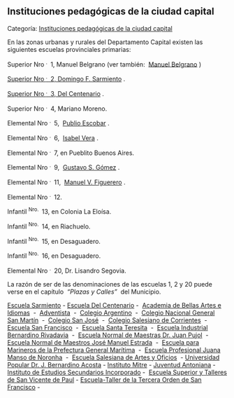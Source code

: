 ## Instituciones pedagógicas de la ciudad capital

Categoría: [Instituciones pedagógicas de la ciudad capital](http://descubrircorrientes.com.ar/2012/index.php/2081-geografia/9-geografia-politica/departamento-capital/division-politica-de-capital-municipios/municipio-corrientes/la-ciudad-en-la-historia-regional/la-ciudad-de-corrientes-que-hernan-f-gomez-conocio/instituciones-pedagogicas-de-la-ciudad-capital)

En las zonas urbanas y rurales del Departamento Capital existen las siguientes escuelas provinciales primarias:

Superior Nro <sup><span><span>. </span></span></sup>  1, Manuel Belgrano (ver también:  [Manuel Belgrano](http://descubrircorrientes.com.ar/2012/index.php/2081-geografia/9-geografia-politica/departamento-capital/division-politica-de-capital-municipios/municipio-corrientes/la-ciudad-en-la-historia-regional/la-ciudad-de-corrientes-que-hernan-f-gomez-conocio/index.php?option=com_content&view=article&id=428:belgrano-manuel&catid=853:belgrano-manuel&Itemid=519) )

[Superior Nro <sup><span><span>. </span></span></sup>  2, Domingo F. Sarmiento](http://descubrircorrientes.com.ar/2012/index.php/2081-geografia/9-geografia-politica/departamento-capital/division-politica-de-capital-municipios/municipio-corrientes/la-ciudad-en-la-historia-regional/la-ciudad-de-corrientes-que-hernan-f-gomez-conocio/index.php?option=com_content&view=article&id=1494:escuela-sarmiento&catid=2121:escuela-sarmiento&Itemid=500) .

[Superior Nro <sup><span><span>. </span></span></sup>  3, Del Centenario](http://descubrircorrientes.com.ar/2012/index.php/2081-geografia/9-geografia-politica/departamento-capital/division-politica-de-capital-municipios/municipio-corrientes/la-ciudad-en-la-historia-regional/la-ciudad-de-corrientes-que-hernan-f-gomez-conocio/index.php?option=com_content&view=article&id=1495:escuela-del-centenario&catid=2122:escuela-del-centenario&Itemid=500) .

Superior Nro <sup><span><span>. </span></span></sup>  4, Mariano Moreno.

Elemental Nro <sup><span><span>. </span></span></sup>  5,  [Publio Escobar](http://descubrircorrientes.com.ar/2012/index.php/2081-geografia/9-geografia-politica/departamento-capital/division-politica-de-capital-municipios/municipio-corrientes/la-ciudad-en-la-historia-regional/la-ciudad-de-corrientes-que-hernan-f-gomez-conocio/index.php?option=com_content&view=article&id=1496:escobar-publio-c&catid=2123:escobar-publio-c&Itemid=519) .

Elemental Nro <sup><span><span>. </span></span></sup>  6,  [Isabel Vera](http://descubrircorrientes.com.ar/2012/index.php/2081-geografia/9-geografia-politica/departamento-capital/division-politica-de-capital-municipios/municipio-corrientes/la-ciudad-en-la-historia-regional/la-ciudad-de-corrientes-que-hernan-f-gomez-conocio/index.php?option=com_content&view=article&id=1497:vera-isabel-e&catid=2124:vera-isabel-e&Itemid=519) .

Elemental Nro <sup><span><span>. </span></span></sup>  7, en Pueblito Buenos Aires.

Elemental Nro <sup><span><span>. </span></span></sup>  9,  [Gustavo S. Gómez](http://descubrircorrientes.com.ar/2012/index.php/2081-geografia/9-geografia-politica/departamento-capital/division-politica-de-capital-municipios/municipio-corrientes/la-ciudad-en-la-historia-regional/la-ciudad-de-corrientes-que-hernan-f-gomez-conocio/index.php?option=com_content&view=article&id=1498:gomez-gustavo-s&catid=2125:gomez-gustavo-s&Itemid=519) .

Elemental Nro <sup><span><span>. </span></span></sup>  11,  [Manuel V. Figuerero](http://descubrircorrientes.com.ar/2012/index.php/2081-geografia/9-geografia-politica/departamento-capital/division-politica-de-capital-municipios/municipio-corrientes/la-ciudad-en-la-historia-regional/la-ciudad-de-corrientes-que-hernan-f-gomez-conocio/index.php?option=com_content&view=article&id=1499:figuerero-manuel-vicente&catid=2126:figuerero-manuel-vicente&Itemid=519) .

Elemental Nro <sup><span><span>. </span></span></sup>  12.

Infantil <sup><span><span>Nro. </span></span></sup>  13, en Colonia La Eloísa.

Infantil <sup><span><span>Nro. </span></span></sup>  14, en Riachuelo.

Infantil <sup><span><span>Nro. </span></span></sup>  15, en Desaguadero.

Infantil <sup><span><span>Nro. </span></span></sup>  16, en Desaguadero.

Elemental Nro <sup><span><span>. </span></span></sup>  20, Dr. Lisandro Segovia.

La razón de ser de las denominaciones de las escuelas 1, 2 y 20 puede verse en el capítulo  _“Plazas y Calles”_  del Municipio.

[Escuela Sarmiento](http://descubrircorrientes.com.ar/2012/index.php/2081-geografia/9-geografia-politica/departamento-capital/division-politica-de-capital-municipios/municipio-corrientes/la-ciudad-en-la-historia-regional/la-ciudad-de-corrientes-que-hernan-f-gomez-conocio/index.php?option=com_content&view=category&id=2121&Itemid=520) - [Escuela Del Centenario](http://descubrircorrientes.com.ar/2012/index.php/2081-geografia/9-geografia-politica/departamento-capital/division-politica-de-capital-municipios/municipio-corrientes/la-ciudad-en-la-historia-regional/la-ciudad-de-corrientes-que-hernan-f-gomez-conocio/index.php?option=com_content&view=category&id=2122&Itemid=520) -  [Academia de Bellas Artes e Idiomas](http://descubrircorrientes.com.ar/2012/index.php/2081-geografia/9-geografia-politica/departamento-capital/division-politica-de-capital-municipios/municipio-corrientes/la-ciudad-en-la-historia-regional/la-ciudad-de-corrientes-que-hernan-f-gomez-conocio/index.php?option=com_content&view=category&id=2082&Itemid=520)  -  [Adventista](http://descubrircorrientes.com.ar/2012/index.php/2081-geografia/9-geografia-politica/departamento-capital/division-politica-de-capital-municipios/municipio-corrientes/la-ciudad-en-la-historia-regional/la-ciudad-de-corrientes-que-hernan-f-gomez-conocio/index.php?option=com_content&view=category&id=2083&Itemid=520)  -  [Colegio Argentino](http://descubrircorrientes.com.ar/2012/index.php/2081-geografia/9-geografia-politica/departamento-capital/division-politica-de-capital-municipios/municipio-corrientes/la-ciudad-en-la-historia-regional/la-ciudad-de-corrientes-que-hernan-f-gomez-conocio/index.php?option=com_content&view=category&id=2104&Itemid=520)  -  [Colegio Nacional General San Martín](http://descubrircorrientes.com.ar/2012/index.php/2081-geografia/9-geografia-politica/departamento-capital/division-politica-de-capital-municipios/municipio-corrientes/la-ciudad-en-la-historia-regional/la-ciudad-de-corrientes-que-hernan-f-gomez-conocio/index.php?option=com_content&view=category&id=2105&Itemid=520)  -  [Colegio San José](http://descubrircorrientes.com.ar/2012/index.php/2081-geografia/9-geografia-politica/departamento-capital/division-politica-de-capital-municipios/municipio-corrientes/la-ciudad-en-la-historia-regional/la-ciudad-de-corrientes-que-hernan-f-gomez-conocio/index.php?option=com_content&view=category&id=2106&Itemid=520)  -  [Colegio Salesiano de Corrientes](http://descubrircorrientes.com.ar/2012/index.php/2081-geografia/9-geografia-politica/departamento-capital/division-politica-de-capital-municipios/municipio-corrientes/la-ciudad-en-la-historia-regional/la-ciudad-de-corrientes-que-hernan-f-gomez-conocio/index.php?option=com_content&view=category&id=2108&Itemid=520)  -  [Escuela San Francisco](http://descubrircorrientes.com.ar/2012/index.php/2081-geografia/9-geografia-politica/departamento-capital/division-politica-de-capital-municipios/municipio-corrientes/la-ciudad-en-la-historia-regional/la-ciudad-de-corrientes-que-hernan-f-gomez-conocio/index.php?option=com_content&view=category&id=2109&Itemid=520)  -  [Escuela Santa Teresita](http://descubrircorrientes.com.ar/2012/index.php/2081-geografia/9-geografia-politica/departamento-capital/division-politica-de-capital-municipios/municipio-corrientes/la-ciudad-en-la-historia-regional/la-ciudad-de-corrientes-que-hernan-f-gomez-conocio/index.php?option=com_content&view=category&id=2111&Itemid=520)  -  [Escuela Industrial Bernardino Rivadavia](http://descubrircorrientes.com.ar/2012/index.php/2081-geografia/9-geografia-politica/departamento-capital/division-politica-de-capital-municipios/municipio-corrientes/la-ciudad-en-la-historia-regional/la-ciudad-de-corrientes-que-hernan-f-gomez-conocio/index.php?option=com_content&view=category&id=2112&Itemid=520)  -  [Escuela Normal de Maestras Dr. Juan Pujol](http://descubrircorrientes.com.ar/2012/index.php/2081-geografia/9-geografia-politica/departamento-capital/division-politica-de-capital-municipios/municipio-corrientes/la-ciudad-en-la-historia-regional/la-ciudad-de-corrientes-que-hernan-f-gomez-conocio/index.php?option=com_content&view=category&id=2113&Itemid=520)  -  [Escuela Normal de Maestros José Manuel Estrada](http://descubrircorrientes.com.ar/2012/index.php/2081-geografia/9-geografia-politica/departamento-capital/division-politica-de-capital-municipios/municipio-corrientes/la-ciudad-en-la-historia-regional/la-ciudad-de-corrientes-que-hernan-f-gomez-conocio/index.php?option=com_content&view=category&id=2114&Itemid=520)  -  [Escuela para Marineros de la Prefectura General Marítima](http://descubrircorrientes.com.ar/2012/index.php/2081-geografia/9-geografia-politica/departamento-capital/division-politica-de-capital-municipios/municipio-corrientes/la-ciudad-en-la-historia-regional/la-ciudad-de-corrientes-que-hernan-f-gomez-conocio/index.php?option=com_content&view=category&id=2115&Itemid=520)  -  [Escuela Profesional Juana Manso de Noronha](http://descubrircorrientes.com.ar/2012/index.php/2081-geografia/9-geografia-politica/departamento-capital/division-politica-de-capital-municipios/municipio-corrientes/la-ciudad-en-la-historia-regional/la-ciudad-de-corrientes-que-hernan-f-gomez-conocio/index.php?option=com_content&view=category&id=2116&Itemid=520)  -  [Escuela Salesiana de Artes y Oficios](http://descubrircorrientes.com.ar/2012/index.php/2081-geografia/9-geografia-politica/departamento-capital/division-politica-de-capital-municipios/municipio-corrientes/la-ciudad-en-la-historia-regional/la-ciudad-de-corrientes-que-hernan-f-gomez-conocio/index.php?option=com_content&view=category&id=2118&Itemid=520)  - [Universidad Popular Dr. J. Bernardino Acosta](http://descubrircorrientes.com.ar/2012/index.php/2081-geografia/9-geografia-politica/departamento-capital/division-politica-de-capital-municipios/municipio-corrientes/la-ciudad-en-la-historia-regional/la-ciudad-de-corrientes-que-hernan-f-gomez-conocio/index.php?option=com_content&view=category&id=2166&Itemid=520) - [Instituto Mitre](http://descubrircorrientes.com.ar/2012/index.php/2081-geografia/9-geografia-politica/departamento-capital/division-politica-de-capital-municipios/municipio-corrientes/la-ciudad-en-la-historia-regional/la-ciudad-de-corrientes-que-hernan-f-gomez-conocio/index.php?option=com_content&view=category&id=2151&Itemid=520) - [Juventud Antoniana](http://descubrircorrientes.com.ar/2012/index.php/2081-geografia/9-geografia-politica/departamento-capital/division-politica-de-capital-municipios/municipio-corrientes/la-ciudad-en-la-historia-regional/la-ciudad-de-corrientes-que-hernan-f-gomez-conocio/index.php?option=com_content&view=category&id=2152&Itemid=520) - [Instituto de Estudios Secundarios Incorporado](http://descubrircorrientes.com.ar/2012/index.php/2081-geografia/9-geografia-politica/departamento-capital/division-politica-de-capital-municipios/municipio-corrientes/la-ciudad-en-la-historia-regional/la-ciudad-de-corrientes-que-hernan-f-gomez-conocio/index.php?option=com_content&view=category&id=2150&Itemid=520) -  [Escuela Superior y Talleres de San Vicente de Paul](http://descubrircorrientes.com.ar/2012/index.php/2081-geografia/9-geografia-politica/departamento-capital/division-politica-de-capital-municipios/municipio-corrientes/la-ciudad-en-la-historia-regional/la-ciudad-de-corrientes-que-hernan-f-gomez-conocio/index.php?option=com_content&view=category&id=2127&Itemid=520) - [Escuela-Taller de la Tercera Orden de San Francisco](http://descubrircorrientes.com.ar/2012/index.php/2081-geografia/9-geografia-politica/departamento-capital/division-politica-de-capital-municipios/municipio-corrientes/la-ciudad-en-la-historia-regional/la-ciudad-de-corrientes-que-hernan-f-gomez-conocio/index.php?option=com_content&view=category&id=2128&Itemid=520) -